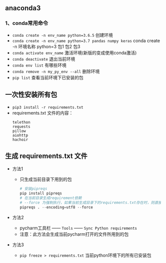 ## anaconda3
### 1、conda常用命令
- `conda create -n env_name python=3.6.5`       创建环境
- `conda create -n env_name python=3.7 pandas numpy keras`  conda create -n 环境名称 python=3 包1 包2 包3
- `conda activate env_name`	                激活环境(新版的变成使用conda激活)
- `conda deactivate`		                    退出当前环境
- `conda env list`	                            有哪些环境
- `conda remove -n my_py_env --all`             删除环境
- `pip list` 查看当前环境下已安装的包

## 一次性安装所有包
- `pip3 install -r requirements.txt`
- requirements.txt 文件的内容：
    ```text
    telethon
    requests
    pillow
    aiohttp
    hachoir
    ```

## 生成 requirements.txt 文件
- 方法1
  
  - 只生成当前目录下用到的包
  
    ```python
    # 安装pipreqs
    pip install pipreqs
    # 在当前目录生成requirement依赖
    # --force 为强制执行，如果当前生成目录下的requirements.txt存在时，则直接覆盖
    pipreqs . --encoding=utf8 --force
    ```
  
- 方法2

  - pycharm工具栏 —— `Tools` —— `Sync Python requirements`
  - 注意：此方法会生成当前pycharm打开的文件所用到的包

- 方法3
  - `pip freeze > requirements.txt` 当前python环境下的所有已安装包
